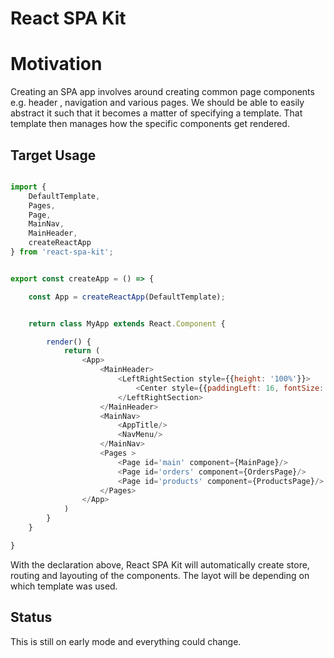 # React SPA Kit

# Motivation

Creating an SPA app involves around creating common page components e.g. header , navigation and various pages. We should be able to easily abstract it such that it becomes a matter of specifying a template. That template then manages how the specific components get rendered.


## Target Usage

```javascript

import { 
    DefaultTemplate, 
    Pages, 
    Page, 
    MainNav, 
    MainHeader,
    createReactApp
} from 'react-spa-kit';


export const createApp = () => {

    const App = createReactApp(DefaultTemplate);


    return class MyApp extends React.Component {

        render() {
            return (
                <App>
                    <MainHeader>
                        <LeftRightSection style={{height: '100%'}}>
                            <Center style={{paddingLeft: 16, fontSize: 22, fontWeight: 'bold', color: '#FFF'}}></Center>
                        </LeftRightSection>
                    </MainHeader>
                    <MainNav>
                        <AppTitle/>
                        <NavMenu/>
                    </MainNav>
                    <Pages >
                        <Page id='main' component={MainPage}/>
                        <Page id='orders' component={OrdersPage}/>
                        <Page id='products' component={ProductsPage}/>
                    </Pages>
                </App>                
            )
        }
    }

}

```

With the declaration above, React SPA Kit will automatically create store, routing and layouting of the components. The layot will be depending on which template was used.

## Status

This is still on early mode and everything could change.